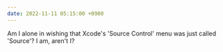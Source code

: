 ```yaml
---
date: 2022-11-11 05:15:00 +0900
---
```


Am I alone in wishing that Xcode's 'Source Control' menu was just called 'Source'? I am, aren't I?
